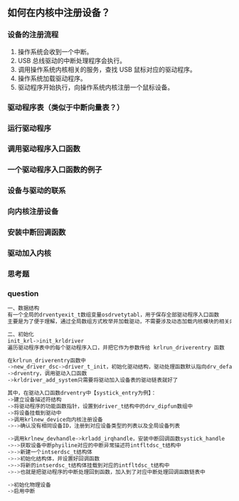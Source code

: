 ## 如何在内核中注册设备？

### 设备的注册流程

1. 操作系统会收到一个中断。
2. USB 总线驱动的中断处理程序会执行。
3. 调用操作系统内核相关的服务，查找 USB 鼠标对应的驱动程序。
4. 操作系统加载驱动程序。
5. 驱动程序开始执行，向操作系统内核注册一个鼠标设备。

### 驱动程序表（类似于中断向量表？） 
### 运行驱动程序
### 调用驱动程序入口函数
### 一个驱动程序入口函数的例子
### 设备与驱动的联系
### 向内核注册设备
### 安装中断回调函数
### 驱动加入内核
### 思考题
### question


```sh
一、数据结构
有一个全局的drventyexit_t数组变量osdrvetytabl，用于保存全部驱动程序入口函数
主要是为了便于理解，通过全局数组方式枚举并加载驱动，不需要涉及动态加载内核模块的相关内容

二、初始化
init_krl->init_krldriver
遍历驱动程序表中的每个驱动程序入口，并把它作为参数传给 krlrun_driverentry 函数

在krlrun_driverentry函数中
->new_driver_dsc->driver_t_init，初始化驱动结构，驱动处理函数默认指向drv_defalt_func
->drventry，调用驱动入口函数
->krldriver_add_system只需要将驱动加入设备表的驱动链表就好了

其中，在驱动入口函数drventry中【systick_entry为例】：
->建立设备描述符结构
->将驱动程序的功能函数指针，设置到driver_t结构中的drv_dipfun数组中
->将设备挂载到驱动中
->调用krlnew_device向内核注册设备
->->确认没有相同设备ID，注册到对应设备类型的列表以及全局设备列表

->调用krlnew_devhandle->krladd_irqhandle，安装中断回调函数systick_handle
->->获取设备中断phyiline对应的中断异常描述符intfltdsc_t结构中
->->新建一个intserdsc_t结构体
->->初始化结构体，并设置好回调函数
->->将新的intserdsc_t结构体挂载到对应的intfltdsc_t结构中
->->也就是把驱动程序的中断处理回到函数，加入到了对应中断处理回调函数链表中

->初始化物理设备
->启用中断
```